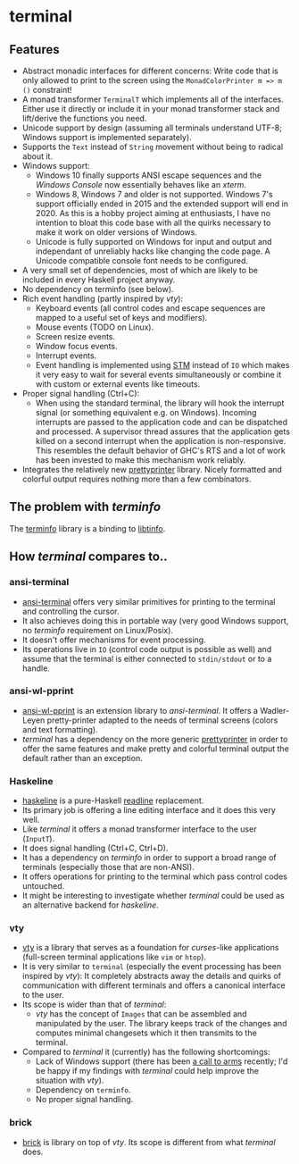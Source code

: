 # terminal

## Features

  - Abstract monadic interfaces for different concerns: Write code that is only allowed to print
    to the screen using the `MonadColorPrinter m => m ()` constraint!
  - A monad transformer `TerminalT` which implements all of the interfaces.
    Either use it directly or include it in your monad transformer stack and lift/derive
    the functions you need.
  - Unicode support by design (assuming all terminals understand UTF-8; Windows support is implemented separately). 
  - Supports the `Text` instead of `String` movement without being to radical about it.
  - Windows support:
      - Windows 10 finally supports ANSI escape sequences and the _Windows Console_ now essentially
        behaves like an _xterm_.
      - Windows 8, Windows 7 and older is not supported. Windows 7's support officially ended in 2015 and
        the extended support will end in 2020. As this is a hobby project aiming at
        enthusiasts, I have no intention to bloat this code base with all the quirks necessary
        to make it work on older versions of Windows.
      - Unicode is fully supported on Windows for input and output and independant of unreliably
        hacks like changing the code page. A Unicode compatible console font needs to be configured.
  - A very small set of dependencies, most of which are likely to be included
    in every Haskell project anyway.
  - No dependency on terminfo (see below).
  - Rich event handling (partly inspired by _vty_):
      - Keyboard events (all control codes and escape sequences are mapped to a useful set of keys and modifiers).
      - Mouse events (TODO on Linux).
      - Screen resize events.
      - Window focus events.
      - Interrupt events.
      - Event handling is implemented using [STM](https://hackage.haskell.org/package/stm) instead of `IO`
        which makes it very easy to wait for several events simultaneously or combine it
        with custom or external events like timeouts.        
  - Proper signal handling (Ctrl+C):
      - When using the standard terminal, the library will hook the
        interrupt signal (or something equivalent e.g. on Windows).
        Incoming interrupts are passed to the application code and can be
        dispatched and processed. A supervisor thread assures that the application
        gets killed on a second interrupt when the application is non-responsive.
        This resembles the default behavior of GHC's RTS and a lot of work has been
        invested to make this mechanism work reliably.
  - Integrates the relatively new [prettyprinter](https://hackage.haskell.org/package/prettyprinter)
    library. Nicely formatted and colorful output requires nothing more than a few combinators.

## The problem with _terminfo_

The [terminfo](https://hackage.haskell.org/package/terminfo) library is a binding to
[libtinfo](https://en.wikipedia.org/wiki/Terminfo).


## How _terminal_ compares to..

### ansi-terminal

  - [ansi-terminal](https://hackage.haskell.org/package/ansi-terminal)
    offers very similar primitives for printing to the terminal
    and controlling the cursor.
  - It also achieves doing this in portable way (very good Windows support,
    no _terminfo_ requirement on Linux/Posix).
  - It doesn't offer mechanisms for event processing.
  - Its operations live in `IO` (control code output is possible as well)
    and assume that the terminal is either connected to `stdin/stdout` or
    to a handle.

### ansi-wl-pprint

  - [ansi-wl-pprint](https://hackage.haskell.org/package/ansi-wl-pprint) is an
    extension library to _ansi-terminal_. It offers a Wadler-Leyen pretty-printer
    adapted to the needs of terminal screens (colors and text formatting).
  - _terminal_ has a dependency on the more generic
    [prettyprinter](https://hackage.haskell.org/package/prettyprinter) in order
    to offer the same features and make pretty and colorful terminal output
    the default rather than an exception.
 
### Haskeline

  - [haskeline](https://hackage.haskell.org/package/haskeline) is a pure-Haskell
    [readline](https://en.wikipedia.org/wiki/GNU_Readline) replacement.
  - Its primary job is offering a line editing interface and it does this very well.
  - Like _terminal_ it offers a monad transformer interface to the user (`InputT`).
  - It does signal handling (Ctrl+C, Ctrl+D).
  - It has a dependency on _terminfo_ in order to support a broad range of terminals
    (especially those that are non-ANSI).
  - It offers operations for printing to the terminal which pass control codes
    untouched.
  - It might be interesting to investigate whether _terminal_ could be used
    as an alternative backend for _haskeline_.

### vty

  - [vty](https://hackage.haskell.org/package/vty) is a library that serves
    as a foundation for _curses_-like applications (full-screen terminal applications
    like `vim` or `htop`).
  - It is very similar to `terminal` (especially the event processing has been inspired
    by _vty_): It completely abstracts away the details and quirks of
    communication with different terminals and offers a canonical interface to the user.
  - Its scope is wider than that of _terminal_:
    - _vty_ has the concept of `Images` that can be assembled and manipulated by the user.
      The library keeps track of the changes and computes minimal changesets which it
      then transmits to the terminal.
  - Compared to _terminal_ it (currently) has the following shortcomings:
    - Lack of Windows support (there has been
      [a call to arms](https://www.reddit.com/r/haskell/comments/7tutxa/vty_needs_your_help_supporting_windows/) recently;
      I'd be happy if my findings with _terminal_ could help improve the situation with _vty_).
    - Dependency on `terminfo`.
    - No proper signal handling.

### brick

  - [brick](https://hackage.haskell.org/package/vty) is library on top of _vty_. Its
    scope is different from what _terminal_ does.

